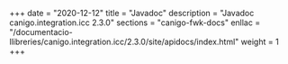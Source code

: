 +++
date        = "2020-12-12"
title       = "Javadoc"
description = "Javadoc canigo.integration.icc 2.3.0"
sections    = "canigo-fwk-docs"
enllac		= "/documentacio-llibreries/canigo.integration.icc/2.3.0/site/apidocs/index.html"
weight		= 1
+++
